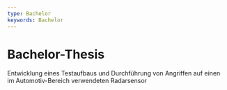 ```yaml
---
type: Bachelor
keywords: Bachelor
---
```


# Bachelor-Thesis

Entwicklung eines Testaufbaus und Durchführung von Angriffen auf einen im Automotiv-Bereich verwendeten Radarsensor 


